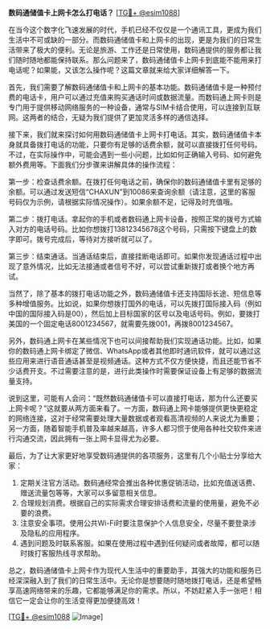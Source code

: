 **数码通储值卡上网卡怎么打电话？** [[TG💪+ @esim1088](https://t.me/s/esim1088)]

在当今这个数字化飞速发展的时代，手机已经不仅仅是一个通讯工具，更成为我们生活中不可或缺的一部分。而数码通储值卡和上网卡的出现，更是为我们的日常生活带来了极大的便利。无论是旅游、工作还是日常使用，数码通提供的服务都让我们随时随地都能保持联系。那么问题来了，数码通储值卡上网卡到底能不能用来打电话呢？如果能，又该怎么操作呢？这篇文章就来给大家详细解答一下。

首先，我们需要了解数码通储值卡和上网卡的基本功能。数码通储值卡是一种预付费的电话卡，用户可以通过充值来购买通话时间或数据流量。而数码通上网卡则是专门用于提供移动网络服务的一种设备，通常与SIM卡结合使用，可以连接到互联网。这两者的结合，无疑为我们提供了更加灵活多样的通信选择。

接下来，我们就来探讨如何用数码通储值卡上网卡打电话。其实，数码通储值卡本身就具备拨打电话的功能，只要你有足够的话费余额，就可以直接拨打任何号码。不过，在实际操作中，可能会遇到一些小问题，比如如何正确输入号码、如何避免额外费用等。下面我们分步骤来讲解具体的操作流程：

第一步：检查话费余额。在拨打任何电话之前，确保你的数码通储值卡里有足够的余额。可以通过发送短信“CHAXUN”到10086来查询余额（请注意，这里的客服号码仅为示例，请根据实际情况操作）。如果余额不足，记得及时充值哦。

第二步：拨打电话。拿起你的手机或者数码通上网卡设备，按照正常的拨号方式输入对方的电话号码。比如你想拨打13812345678这个号码，只需按下键盘上的数字即可。拨号完成后，等待对方接听就可以了。

第三步：结束通话。当通话结束后，直接挂断电话即可。如果你发现通话过程中出现了意外情况，比如无法接通或者信号不好，可以尝试重新拨打或者换个地方再试。

当然了，除了基本的拨打电话功能之外，数码通储值卡还支持国际长途、短信息等多种增值服务。比如说，如果你想拨打国外的电话，可以先拨打国际接入码（例如中国的国际接入码是00），然后加上目标国家的区号以及电话号码。例如，要拨打美国的一个固定电话8001234567，就需要先拨001，再拨8001234567。

另外，数码通上网卡在某些情况下也可以间接帮助我们实现通话功能。比如，如果你的数码通上网卡绑定了微信、WhatsApp或者其他即时通讯软件，就可以通过这些应用来进行语音通话甚至是视频通话。这种方式不仅方便快捷，而且还能节省不少话费开支。不过需要注意的是，进行此类操作时需要保证设备上有足够的数据流量支持。

说到这里，可能有人会问：“既然数码通储值卡可以直接打电话，那为什么还要买上网卡呢？”这就要从两方面来看了。一方面，数码通上网卡能够提供更快更稳定的网络连接，这对于经常需要处理大量数据或者观看高清视频的人来说尤为重要；另一方面，随着智能手机普及率越来越高，许多人都习惯于使用各种社交软件来进行沟通交流，因此拥有一张上网卡显得尤为必要。

最后，为了让大家更好地享受数码通提供的各项服务，这里有几个小贴士分享给大家：

1. 定期关注官方活动。数码通经常会推出各种优惠促销活动，比如充值送话费、赠送流量包等等，大家可以多留意相关信息。
2. 合理规划消费。根据自己的实际需求合理安排话费和流量的使用量，避免不必要的浪费。
3. 注意安全事项。使用公共Wi-Fi时要注意保护个人信息安全，尽量不要登录涉及隐私的应用程序。
4. 遇到问题及时联系客服。如果在使用过程中遇到任何疑问或者故障，都可以随时拨打客服热线寻求帮助。

总之，数码通储值卡上网卡作为现代人生活中的重要助手，其强大的功能和服务已经深深融入到了我们的日常生活中。无论你是想要随时随地拨打电话，还是希望畅享高速网络带来的乐趣，它都能够满足你的需求。所以，不妨赶紧入手一张吧！相信它一定会让你的生活变得更加便捷高效！

[[TG💪+ @esim1088](https://t.me/s/esim1088) ![Image](https://i.postimg.cc/4NQfJmqS/Snipaste-2025-05-13-00-14-12.png)]